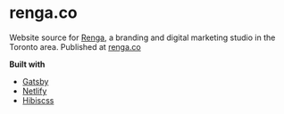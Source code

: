 # renga.co

Website source for [Renga](https://renga.co), a branding and digital marketing studio in the Toronto area. Published at [renga.co](https://renga.co)

**Built with**

- [Gatsby](https://www.gatsbyjs.org/)
- [Netlify](https://www.netlify.com/)
- [Hibiscss](https://github.com/rosszurowski/hibiscss)
